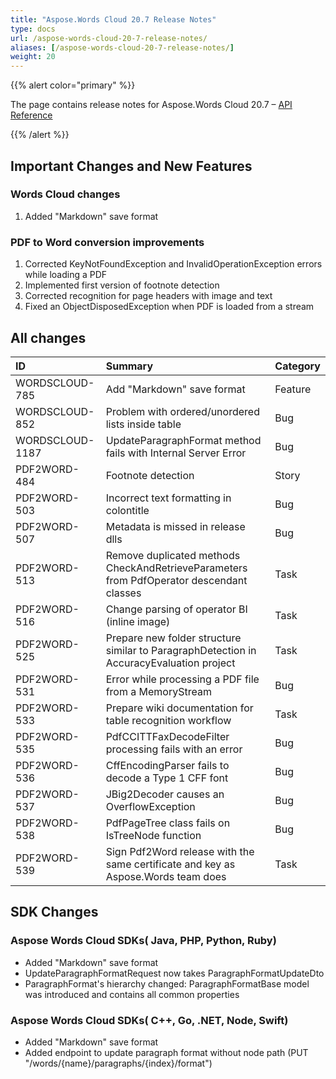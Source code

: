 ```yaml
---
title: "Aspose.Words Cloud 20.7 Release Notes"
type: docs
url: /aspose-words-cloud-20-7-release-notes/
aliases: [/aspose-words-cloud-20-7-release-notes/]
weight: 20
---
```


{{% alert color="primary" %}} 

The page contains release notes for Aspose.Words Cloud 20.7 – [API Reference](https://apireference.aspose.cloud/words/)

{{% /alert %}} 
## Important Changes and New Features
### Words Cloud changes
1. Added "Markdown" save format
### PDF to Word conversion improvements
1. Corrected KeyNotFoundException and InvalidOperationException errors while loading a PDF
1. Implemented first version of footnote detection
1. Corrected recognition for page headers with image and text
1. Fixed an ObjectDisposedException when PDF is loaded from a stream


## All changes

|ID|Summary|Category|
| :- | :- | :- |
|WORDSCLOUD-785|Add "Markdown" save format|Feature|
|WORDSCLOUD-852|Problem with ordered/unordered lists inside table|Bug|
|WORDSCLOUD-1187|UpdateParagraphFormat method fails with Internal Server Error|Bug|
|PDF2WORD-484 |Footnote detection |Story|
|PDF2WORD-503 |Incorrect text formatting in colontitle |Bug|
|PDF2WORD-507 |Metadata is missed in release dlls |Bug|
|PDF2WORD-513 |Remove duplicated methods CheckAndRetrieveParameters from PdfOperator descendant classes |Task|
|PDF2WORD-516 |Change parsing of operator BI (inline image) |Task|
|PDF2WORD-525 |Prepare new folder structure similar to ParagraphDetection in AccuracyEvaluation project |Task|
|PDF2WORD-531 |Error while processing a PDF file from a MemoryStream |Bug|
|PDF2WORD-533 |Prepare wiki documentation for table recognition workflow |Task|
|PDF2WORD-535 |PdfCCITTFaxDecodeFilter processing fails with an error |Bug|
|PDF2WORD-536 |CffEncodingParser fails to decode a Type 1 CFF font |Bug|
|PDF2WORD-537 |JBig2Decoder causes an OverflowException |Bug|
|PDF2WORD-538 |PdfPageTree class fails on IsTreeNode function |Bug|
|PDF2WORD-539 |Sign Pdf2Word release with the same certificate and key as Aspose.Words team does |Task|
## SDK Changes
### Aspose Words Cloud SDKs( Java, PHP, Python, Ruby)
- Added "Markdown" save format
- UpdateParagraphFormatRequest now takes ParagraphFormatUpdateDto
- ParagraphFormat's hierarchy changed: ParagraphFormatBase model was introduced and contains all common properties
### Aspose Words Cloud SDKs( C++, Go, .NET, Node, Swift)
- Added "Markdown" save format
- Added endpoint to update paragraph format without node path (PUT "/words/{name}/paragraphs/{index}/format")








